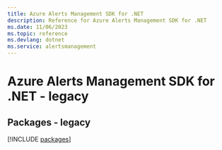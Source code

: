 ```yaml
---
title: Azure Alerts Management SDK for .NET
description: Reference for Azure Alerts Management SDK for .NET
ms.date: 11/06/2023
ms.topic: reference
ms.devlang: dotnet
ms.service: alertsmanagement
---
```

# Azure Alerts Management SDK for .NET - legacy
## Packages - legacy
[!INCLUDE [packages](alerts-management-index.md)]